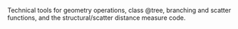 Technical tools for geometry operations, class @tree, branching and scatter functions, 
and the structural/scatter distance measure code.
